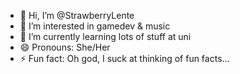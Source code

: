 - 👋 Hi, I’m @StrawberryLente
- 👀 I’m interested in gamedev & music
- 🌱 I’m currently learning lots of stuff at uni
- 😄 Pronouns: She/Her
- ⚡ Fun fact: Oh god, I suck at thinking of fun facts...

<!---
StrawberryLente/StrawberryLente is a ✨ special ✨ repository because its `README.md` (this file) appears on your GitHub profile.
You can click the Preview link to take a look at your changes.
--->
